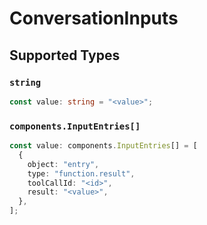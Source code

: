 # ConversationInputs


## Supported Types

### `string`

```typescript
const value: string = "<value>";
```

### `components.InputEntries[]`

```typescript
const value: components.InputEntries[] = [
  {
    object: "entry",
    type: "function.result",
    toolCallId: "<id>",
    result: "<value>",
  },
];
```

